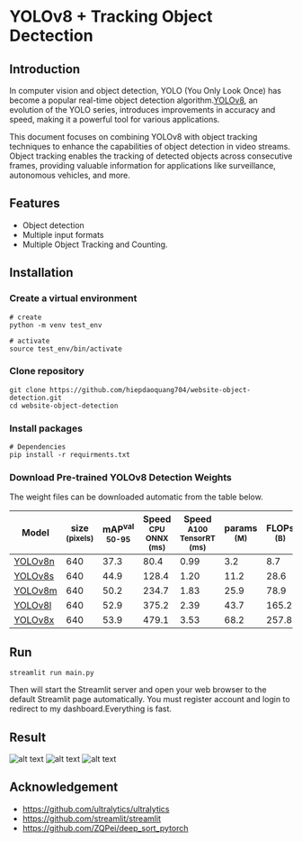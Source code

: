 # YOLOv8 + Tracking Object Dectection


## Introduction

In computer vision and object detection, YOLO (You Only Look Once) has become a popular real-time object detection algorithm.[YOLOv8](https://github.com/ultralytics/ultralytics), an evolution of the YOLO series, introduces improvements in accuracy and speed, making it a powerful tool for various applications.

This document focuses on combining YOLOv8 with object tracking techniques to enhance the capabilities of object detection in video streams. Object tracking enables the tracking of detected objects across consecutive frames, providing valuable information for applications like surveillance, autonomous vehicles, and more.


## Features
- Object detection
- Multiple input formats
- Multiple Object Tracking and Counting.
## Installation
### Create a virtual environment
```commandline
# create
python -m venv test_env

# activate
source test_env/bin/activate
```

### Clone repository
```commandline
git clone https://github.com/hiepdaoquang704/website-object-detection.git
cd website-object-detection
```

### Install packages
```commandline
# Dependencies
pip install -r requirments.txt
```
### Download Pre-trained YOLOv8 Detection Weights
The weight files can be downloaded automatic from the table below.

| Model                                                                                | size<br><sup>(pixels) | mAP<sup>val<br>50-95 | Speed<br><sup>CPU ONNX<br>(ms) | Speed<br><sup>A100 TensorRT<br>(ms) | params<br><sup>(M) | FLOPs<br><sup>(B) |
| ------------------------------------------------------------------------------------ | --------------------- | -------------------- | ------------------------------ | ----------------------------------- | ------------------ | ----------------- |
| [YOLOv8n](https://github.com/ultralytics/assets/releases/download/v0.0.0/yolov8n.pt) | 640                   | 37.3                 | 80.4                           | 0.99                                | 3.2                | 8.7               |
| [YOLOv8s](https://github.com/ultralytics/assets/releases/download/v0.0.0/yolov8s.pt) | 640                   | 44.9                 | 128.4                          | 1.20                                | 11.2               | 28.6              |
| [YOLOv8m](https://github.com/ultralytics/assets/releases/download/v0.0.0/yolov8m.pt) | 640                   | 50.2                 | 234.7                          | 1.83                                | 25.9               | 78.9              |
| [YOLOv8l](https://github.com/ultralytics/assets/releases/download/v0.0.0/yolov8l.pt) | 640                   | 52.9                 | 375.2                          | 2.39                                | 43.7               | 165.2             |
| [YOLOv8x](https://github.com/ultralytics/assets/releases/download/v0.0.0/yolov8x.pt) | 640                   | 53.9                 | 479.1                          | 3.53                                | 68.2               | 257.8             |


## Run
```commandline
streamlit run main.py
```
Then will start the Streamlit server and open your web browser to the default Streamlit page automatically.
You must register account and login to redirect to my dashboard.Everything is fast.

## Result

![alt text](images/1.jpg "Log in")
![alt text](images/2.jpg "Log out")
![alt text](images/3.jpg "Dashboard and result")

## Acknowledgement
- https://github.com/ultralytics/ultralytics
- https://github.com/streamlit/streamlit
- https://github.com/ZQPei/deep_sort_pytorch
